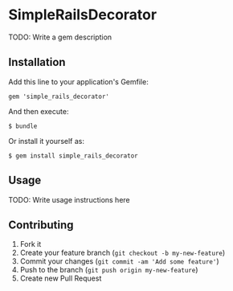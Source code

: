# SimpleRailsDecorator

TODO: Write a gem description

## Installation

Add this line to your application's Gemfile:

    gem 'simple_rails_decorator'

And then execute:

    $ bundle

Or install it yourself as:

    $ gem install simple_rails_decorator

## Usage

TODO: Write usage instructions here

## Contributing

1. Fork it
2. Create your feature branch (`git checkout -b my-new-feature`)
3. Commit your changes (`git commit -am 'Add some feature'`)
4. Push to the branch (`git push origin my-new-feature`)
5. Create new Pull Request
